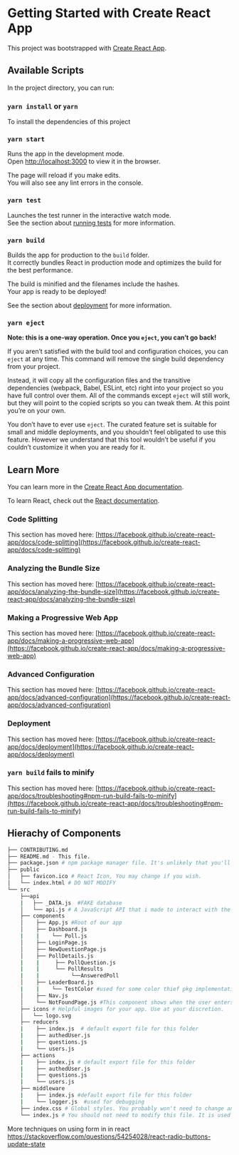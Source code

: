 # Getting Started with Create React App

This project was bootstrapped with [Create React App](https://github.com/facebook/create-react-app).

## Available Scripts

In the project directory, you can run:

### `yarn install` or `yarn`

To install the dependencies of this project

### `yarn start`

Runs the app in the development mode.\
Open [http://localhost:3000](http://localhost:3000) to view it in the browser.

The page will reload if you make edits.\
You will also see any lint errors in the console.

### `yarn test`

Launches the test runner in the interactive watch mode.\
See the section about [running tests](https://facebook.github.io/create-react-app/docs/running-tests) for more information.

### `yarn build`

Builds the app for production to the `build` folder.\
It correctly bundles React in production mode and optimizes the build for the best performance.

The build is minified and the filenames include the hashes.\
Your app is ready to be deployed!

See the section about [deployment](https://facebook.github.io/create-react-app/docs/deployment) for more information.

### `yarn eject`

**Note: this is a one-way operation. Once you `eject`, you can’t go back!**

If you aren’t satisfied with the build tool and configuration choices, you can `eject` at any time. This command will remove the single build dependency from your project.

Instead, it will copy all the configuration files and the transitive dependencies (webpack, Babel, ESLint, etc) right into your project so you have full control over them. All of the commands except `eject` will still work, but they will point to the copied scripts so you can tweak them. At this point you’re on your own.

You don’t have to ever use `eject`. The curated feature set is suitable for small and middle deployments, and you shouldn’t feel obligated to use this feature. However we understand that this tool wouldn’t be useful if you couldn’t customize it when you are ready for it.

## Learn More

You can learn more in the [Create React App documentation](https://facebook.github.io/create-react-app/docs/getting-started).

To learn React, check out the [React documentation](https://reactjs.org/).

### Code Splitting

This section has moved here: [https://facebook.github.io/create-react-app/docs/code-splitting](https://facebook.github.io/create-react-app/docs/code-splitting)

### Analyzing the Bundle Size

This section has moved here: [https://facebook.github.io/create-react-app/docs/analyzing-the-bundle-size](https://facebook.github.io/create-react-app/docs/analyzing-the-bundle-size)

### Making a Progressive Web App

This section has moved here: [https://facebook.github.io/create-react-app/docs/making-a-progressive-web-app](https://facebook.github.io/create-react-app/docs/making-a-progressive-web-app)

### Advanced Configuration

This section has moved here: [https://facebook.github.io/create-react-app/docs/advanced-configuration](https://facebook.github.io/create-react-app/docs/advanced-configuration)

### Deployment

This section has moved here: [https://facebook.github.io/create-react-app/docs/deployment](https://facebook.github.io/create-react-app/docs/deployment)

### `yarn build` fails to minify

This section has moved here: [https://facebook.github.io/create-react-app/docs/troubleshooting#npm-run-build-fails-to-minify](https://facebook.github.io/create-react-app/docs/troubleshooting#npm-run-build-fails-to-minify)


## Hierachy of Components
```bash
├── CONTRIBUTING.md
├── README.md - This file.
├── package.json # npm package manager file. It's unlikely that you'll need to modify this.
├── public
│   ├── favicon.ico # React Icon, You may change if you wish.
│   └── index.html # DO NOT MODIFY
└── src
    ├──api
    |   ├── _DATA.js  #FAKE database
    │   └── api.js # A JavaScript API that i made to interact with the fake database backend.
    ├── components
    │    ├── App.js #Root of our app
    │    ├── Dashboard.js 
    |    |    └── Poll.js
    │    ├── LoginPage.js 
    │    ├── NewQuestionPage.js 
    │    ├── PollDetails.js 
    |    |     ├── PollQuestion.js
    |    |     └── PollResults
    |    |          └──AnsweredPoll
    │    ├── LeaderBoard.js
    |    |    └── TestColor #used for some color thief pkg implementation
    │    ├── Nav.js  
    │    └── NotFoundPage.js #This component shows when the user enters an invalid endpoint
    ├── icons # Helpful images for your app. Use at your discretion.
    │   └── logo.svg
    ├── reducers
    |    ├── index.js  # default export file for this folder
    |    ├── authedUser.js
    |    ├── questions.js
    |    └── users.js
    ├── actions 
    |    ├── index.js # default export file for this folder
    |    ├── authedUser.js
    |    ├── questions.js
    |    └── users.js
    ├── middleware 
    |    ├── index.js #default export file for this folder
    |    └── logger.js  #used for debugging
    ├── index.css # Global styles. You probably won't need to change anything here.
    └── index.js # You should not need to modify this file. It is used for DOM rendering only.
```

More techniques on using form in in react
https://stackoverflow.com/questions/54254028/react-radio-buttons-update-state